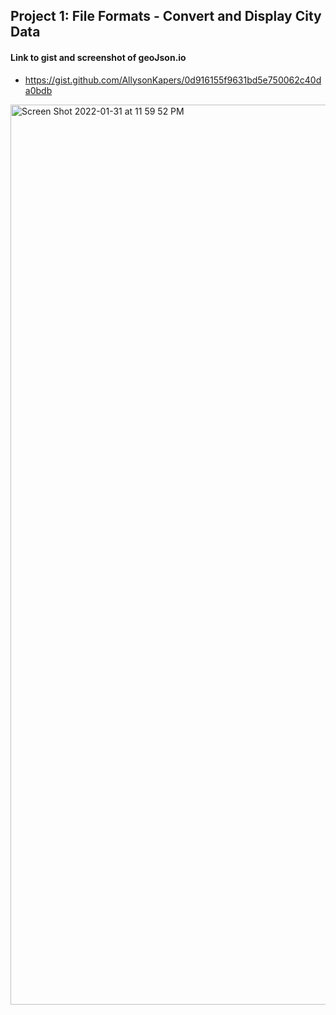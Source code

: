 ## Project 1: File Formats - Convert and Display City Data






#### Link to gist and screenshot of geoJson.io
- https://gist.github.com/AllysonKapers/0d916155f9631bd5e750062c40da0bdb
<img width="1440" alt="Screen Shot 2022-01-31 at 11 59 52 PM" src="https://user-images.githubusercontent.com/54778376/151920439-812e880c-d178-4e7f-a477-ec4b0d7bd5f6.png">
